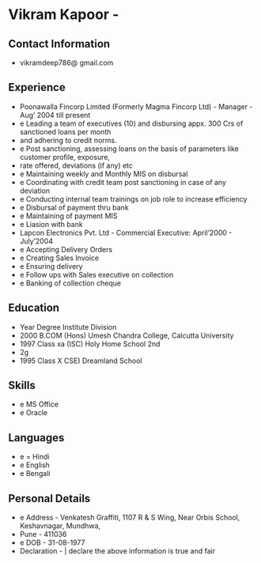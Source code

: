 # Vikram Kapoor -

## Contact Information

* vikramdeep786@ gmail.com


## Experience

* Poonawalla Fincorp Limited (Formerly Magma Fincorp Ltd) - Manager - Aug’ 2004 till present
* e Leading a team of executives (10) and disbursing appx. 300 Crs of sanctioned loans per month
* and adhering to credit norms.
* e Post sanctioning, assessing loans on the basis of parameters like customer profile, exposure,
* rate offered, deviations (if any) etc
* e Maintaining weekly and Monthly MIS on disbursal
* e Coordinating with credit team post sanctioning in case of any deviation
* e Conducting internal team trainings on job role to increase efficiency
* e Disbursal of payment thru bank
* e Maintaining of payment MIS
* e Liasion with bank
* Lapcon Electronics Pvt. Ltd - Commercial Executive: April’2000 - July’2004
* e Accepting Delivery Orders
* e Creating Sales Invoice
* e Ensuring delivery
* e Follow ups with Sales executive on collection
* e Banking of collection cheque


## Education

* Year Degree Institute Division
* 2000 B.COM (Hons) Umesh Chandra College, Calcutta University
* 1997 Class xa (ISC) Holy Home School 2nd
* 2g
* 1995 Class X CSE) Dreamland School


## Skills

* e MS Office
* e Oracle


## Languages

* e = Hindi
* e English
* e Bengali


## Personal Details

* e Address - Venkatesh Graffiti, 1107 R & S Wing, Near Orbis School, Keshavnagar, Mundhwa,
* Pune - 411036
* e DOB - 31-08-1977
* Declaration - | declare the above information is true and fair


